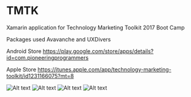 # TMTK
Xamarin application for Technology Marketing Toolkit 2017 Boot Camp

Packages used
Avavanche and
UXDivers

Android Store
https://play.google.com/store/apps/details?id=com.pioneeringprogrammers

Apple Store
https://itunes.apple.com/app/technology-marketing-toolkit/id1231166075?mt=8



![Alt text](http://a4.mzstatic.com/us/r30/Purple117/v4/4a/c6/e7/4ac6e7f6-ce3d-c567-dadb-f22e7dd9d18b/screen696x696.jpeg)
![Alt text](http://a4.mzstatic.com/us/r30/Purple122/v4/a7/24/ae/a724ae14-d0b5-4ebf-8e84-3de4f31bec12/screen696x696.jpeg)
![Alt text](http://a2.mzstatic.com/us/r30/Purple91/v4/fb/f6/29/fbf6297d-0c96-0759-2bca-241b2c1b2e83/screen696x696.jpeg)
![Alt text](http://a1.mzstatic.com/us/r30/Purple111/v4/45/a6/c1/45a6c10b-3777-7e39-886c-7a93b75584ca/screen696x696.jpeg)


